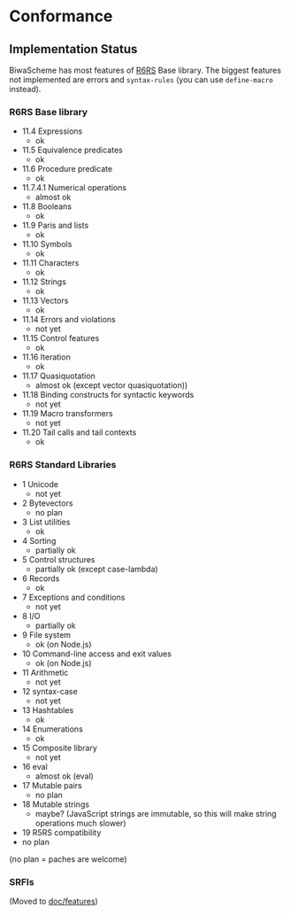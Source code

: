 # Conformance

## Implementation Status

BiwaScheme has most features of [R6RS](http://www.r6rs.org/) Base library.
The biggest features not implemented are errors and `syntax-rules`
(you can use `define-macro` instead).

### R6RS Base library

* 11.4 Expressions
  * ok
* 11.5 Equivalence predicates
  * ok
* 11.6 Procedure predicate
  * ok
* 11.7.4.1 Numerical operations
  * almost ok
* 11.8 Booleans
  * ok
* 11.9 Paris and lists
  * ok
* 11.10 Symbols
  * ok
* 11.11 Characters
  * ok
* 11.12 Strings
  * ok
* 11.13 Vectors
  * ok
* 11.14 Errors and violations
  * not yet
* 11.15 Control features
  * ok
* 11.16 Iteration
  * ok
* 11.17 Quasiquotation
  * almost ok (except vector quasiquotation))
* 11.18 Binding constructs for syntactic keywords
  * not yet
* 11.19 Macro transformers
  * not yet
* 11.20 Tail calls and tail contexts
  * ok

### R6RS Standard Libraries
      
* 1 Unicode
  * not yet
* 2 Bytevectors
  * no plan
* 3 List utilities
  * ok
* 4 Sorting
  * partially ok
* 5 Control structures
  * partially ok (except case-lambda)
* 6 Records
  * ok
* 7 Exceptions and conditions
  * not yet
* 8 I/O
  * partially ok
* 9 File system
  * ok (on Node.js)
* 10 Command-line access and exit values
  * ok (on Node.js)
* 11 Arithmetic
  * not yet
* 12 syntax-case
  * not yet
* 13 Hashtables
  * ok
* 14 Enumerations
  * ok
* 15 Composite library
  * not yet
* 16 eval
  * almost ok (eval)
* 17 Mutable pairs
  * no plan
* 18 Mutable strings
  * maybe? (JavaScript strings are immutable, so this will make string operations much slower)
* 19 R5RS compatibility
 * no plan

(no plan = paches are welcome)

### SRFIs

(Moved to [doc/features](/doc/features.html))
